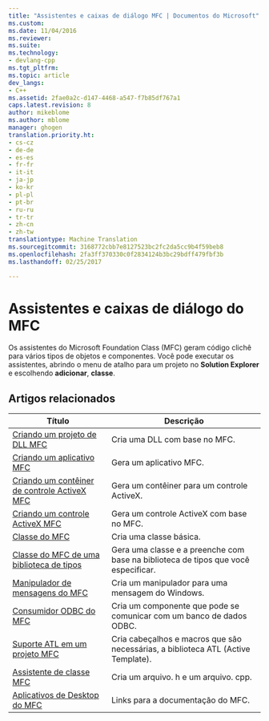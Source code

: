 ```yaml
---
title: "Assistentes e caixas de diálogo MFC | Documentos do Microsoft"
ms.custom: 
ms.date: 11/04/2016
ms.reviewer: 
ms.suite: 
ms.technology:
- devlang-cpp
ms.tgt_pltfrm: 
ms.topic: article
dev_langs:
- C++
ms.assetid: 2fae0a2c-d147-4468-a547-f7b85df767a1
caps.latest.revision: 8
author: mikeblome
ms.author: mblome
manager: ghogen
translation.priority.ht:
- cs-cz
- de-de
- es-es
- fr-fr
- it-it
- ja-jp
- ko-kr
- pl-pl
- pt-br
- ru-ru
- tr-tr
- zh-cn
- zh-tw
translationtype: Machine Translation
ms.sourcegitcommit: 3168772cbb7e8127523bc2fc2da5cc9b4f59beb8
ms.openlocfilehash: 2fa3ff370330c0f2834124b3bc29bdff479fbf3b
ms.lasthandoff: 02/25/2017

---
```

# <a name="mfc-wizards-and-dialog-boxes"></a>Assistentes e caixas de diálogo do MFC
Os assistentes do Microsoft Foundation Class (MFC) geram código clichê para vários tipos de objetos e componentes. Você pode executar os assistentes, abrindo o menu de atalho para um projeto no **Solution Explorer** e escolhendo **adicionar**, **classe**.  
  
## <a name="related-articles"></a>Artigos relacionados  
  
|Título|Descrição|  
|-----------|-----------------|  
|[Criando um projeto de DLL MFC](../../mfc/reference/creating-an-mfc-dll-project.md)|Cria uma DLL com base no MFC.|  
|[Criando um aplicativo MFC](../../mfc/reference/creating-an-mfc-application.md)|Gera um aplicativo MFC.|  
|[Criando um contêiner de controle ActiveX MFC](../../mfc/reference/creating-an-mfc-activex-control-container.md)|Gera um contêiner para um controle ActiveX.|  
|[Criando um controle ActiveX MFC](../../mfc/reference/creating-an-mfc-activex-control.md)|Gera um controle ActiveX com base no MFC.|  
|[Classe do MFC](../../mfc/reference/adding-an-mfc-class.md)|Cria uma classe básica.|  
|[Classe do MFC de uma biblioteca de tipos](../../mfc/reference/adding-an-mfc-class-from-a-type-library.md)|Gera uma classe e a preenche com base na biblioteca de tipos que você especificar.|  
|[Manipulador de mensagens do MFC](../../mfc/reference/adding-an-mfc-message-handler.md)|Cria um manipulador para uma mensagem do Windows.|  
|[Consumidor ODBC do MFC](../../mfc/reference/adding-an-mfc-odbc-consumer.md)|Cria um componente que pode se comunicar com um banco de dados ODBC.|  
|[Suporte ATL em um projeto MFC](../../mfc/reference/adding-atl-support-to-your-mfc-project.md)|Cria cabeçalhos e macros que são necessárias, a biblioteca ATL (Active Template).|  
|[Assistente de classe MFC](../../mfc/reference/mfc-class-wizard.md)|Cria um arquivo. h e um arquivo. cpp.|  
|[Aplicativos de Desktop do MFC](../../mfc/mfc-desktop-applications.md)|Links para a documentação do MFC.|


